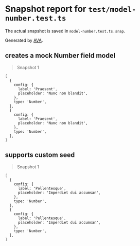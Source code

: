 # Snapshot report for `test/model-number.test.ts`

The actual snapshot is saved in `model-number.test.ts.snap`.

Generated by [AVA](https://avajs.dev).

## creates a mock Number field model

> Snapshot 1

    [
      {
        config: {
          label: 'Praesent',
          placeholder: 'Nunc non blandit',
        },
        type: 'Number',
      },
      {
        config: {
          label: 'Praesent',
          placeholder: 'Nunc non blandit',
        },
        type: 'Number',
      },
    ]

## supports custom seed

> Snapshot 1

    [
      {
        config: {
          label: 'Pellentesque',
          placeholder: 'Imperdiet dui accumsan',
        },
        type: 'Number',
      },
      {
        config: {
          label: 'Pellentesque',
          placeholder: 'Imperdiet dui accumsan',
        },
        type: 'Number',
      },
    ]

